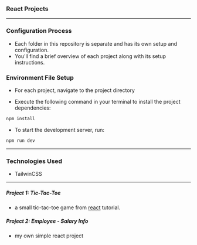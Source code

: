 ### React Projects

---

### Configuration Process

- Each folder in this repository is separate and has its own setup and configuration.
- You'll find a brief overview of each project along with its setup instructions.

### Environment File Setup

- For each project, navigate to the project directory

- Execute the following command in your terminal to install the project dependencies:

```bash
npm install
```

- To start the development server, run:

```bash
npm run dev
```

---

### Technologies Used

- TailwinCSS

---

##### Project 1: Tic-Tac-Toe

- a small tic-tac-toe game from [react](https://react.dev/learn) tutorial.

##### Project 2: Employee - Salary Info

- my own simple react project
